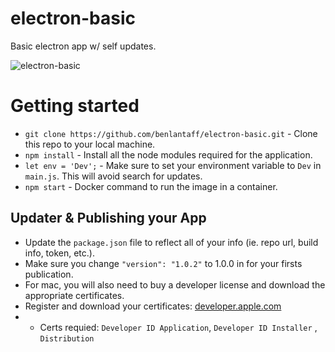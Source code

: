 # electron-basic

Basic electron app w/ self updates.

![electron-basic](https://raw.githubusercontent.com/benlantaff/electron-basic/icon.png)

# Getting started

- `git clone https://github.com/benlantaff/electron-basic.git` - Clone this repo to your local machine.
- `npm install` - Install all the node modules required for the application.
- `let env = 'Dev';` - Make sure to set your environment variable to `Dev` in `main.js`. This will avoid search for updates.
- `npm start` - Docker command to run the image in a container.

## Updater & Publishing your App

- Update the `package.json` file to reflect all of your info (ie. repo url, build info, token, etc.).
- Make sure you change `"version": "1.0.2"` to 1.0.0 in for your firsts publication.
- For mac, you will also need to buy a developer license and download the appropriate certificates.
- Register and download your certificates: [developer.apple.com](https://developer.apple.com/)
- - Certs requied: `Developer ID Application`, `Developer ID Installer` , `Distribution`

